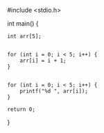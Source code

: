 #include <stdio.h>

int main() {
    
    int arr[5];


    for (int i = 0; i < 5; i++) {
        arr[i] = i + 1; 
    }


    for (int i = 0; i < 5; i++) {
        printf("%d ", arr[i]);
    }

    return 0;
}
